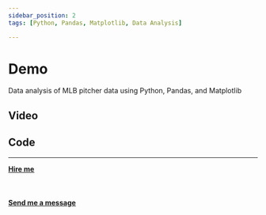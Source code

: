 ```yaml
---
sidebar_position: 2
tags: [Python, Pandas, Matplotlib, Data Analysis]

---
```


# Demo

Data analysis of MLB pitcher data using Python, Pandas, and Matplotlib

## Video

## Code

<hr></hr>

<a href="https://calendly.com/mattherzog/business-chat" target="_blank"><b><u>Hire me</u></b></a>
<br></br>
<br></br>
<a href="mailto:matt@mattherzog.me" target="_blank"><b><u>Send me a message</u></b></a>